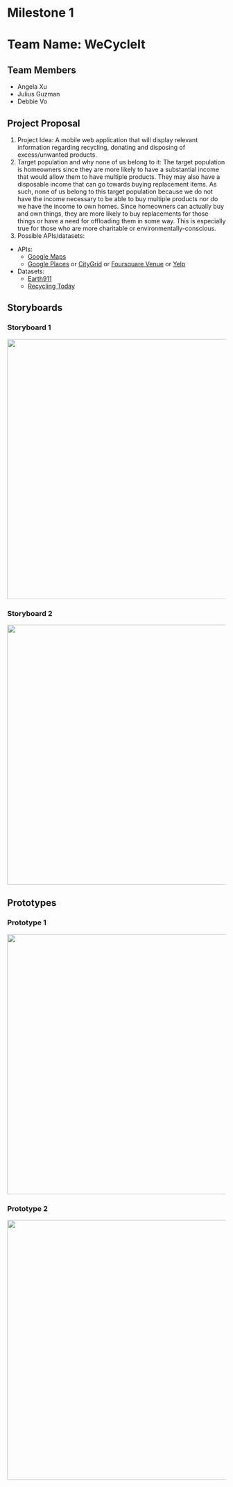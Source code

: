 Milestone 1
===

# Team Name: WeCycleIt
## Team Members
* Angela Xu
* Julius Guzman
* Debbie Vo

## Project Proposal
1. Project Idea: A mobile web application that will display relevant information regarding recycling, donating and disposing of excess/unwanted products.
2. Target population and why none of us belong to it: The target population is homeowners since they are more likely to have a substantial income that would allow them to have multiple products. They may also have a disposable income that can go towards buying replacement items. As such, none of us belong to this target population because we do not have the income necessary to be able to buy multiple products nor do we have the income to own homes. Since homeowners can actually buy and own things, they are more likely to buy replacements for those things or have a need for offloading them in some way. This is especially true for those who are more charitable or environmentally-conscious. 
3. Possible APIs/datasets:
* APIs:
    * [Google Maps](https://developers.google.com/maps/?hl=en)
    * [Google Places](https://developers.google.com/places/?hl=en) or [CityGrid](http://docs.citygridmedia.com/display/citygridv2/Places+API) or [Foursquare Venue](https://developer.foursquare.com/overview/venues) or [Yelp](https://www.yelp.com/developers/documentation/v3/)
* Datasets:
    *  [Earth911](https://search.earth911.com/)
    *  [Recycling Today](https://www.recyclingtoday.com/page/webexclusives/)

## Storyboards
### Storyboard 1
<img src="https://i.imgur.com/tMjwoQq.jpg" width=600>

### Storyboard 2
<img src="https://i.imgur.com/wwOaRMx.jpg" width=600>

## Prototypes

### Prototype 1
<img src="https://i.imgur.com/V6aPaDM.jpg" width=600>


### Prototype 2
<img src="https://i.imgur.com/sIwfN7Z.jpg" width=600>

